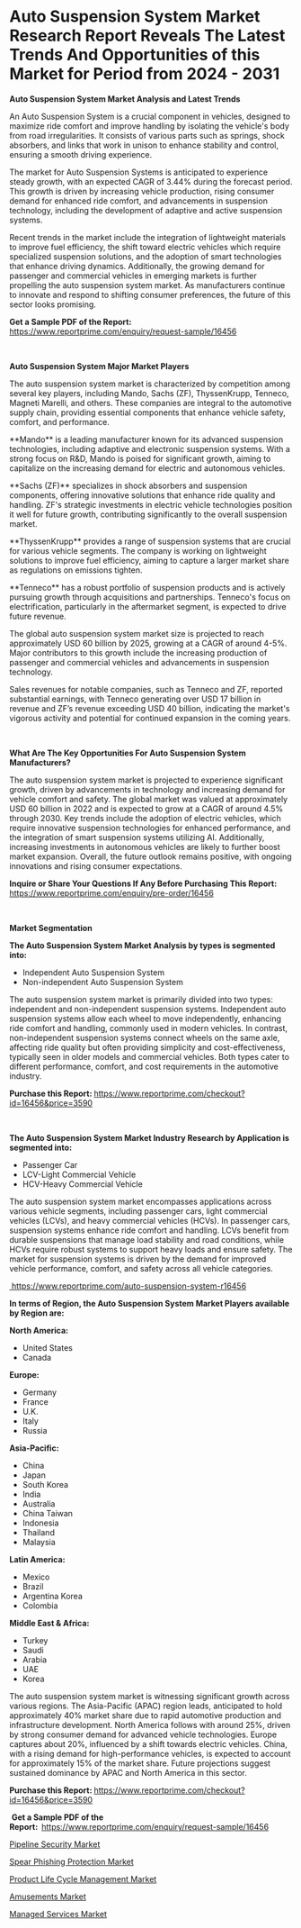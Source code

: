 <p><h1>Auto Suspension System Market Research Report Reveals The Latest Trends And Opportunities of this Market for Period from 2024 - 2031</h1></p><p><strong>Auto Suspension System Market Analysis and Latest Trends</strong></p>
<p><p>An Auto Suspension System is a crucial component in vehicles, designed to maximize ride comfort and improve handling by isolating the vehicle's body from road irregularities. It consists of various parts such as springs, shock absorbers, and links that work in unison to enhance stability and control, ensuring a smooth driving experience. </p><p>The market for Auto Suspension Systems is anticipated to experience steady growth, with an expected CAGR of 3.44% during the forecast period. This growth is driven by increasing vehicle production, rising consumer demand for enhanced ride comfort, and advancements in suspension technology, including the development of adaptive and active suspension systems. </p><p>Recent trends in the market include the integration of lightweight materials to improve fuel efficiency, the shift toward electric vehicles which require specialized suspension solutions, and the adoption of smart technologies that enhance driving dynamics. Additionally, the growing demand for passenger and commercial vehicles in emerging markets is further propelling the auto suspension system market. As manufacturers continue to innovate and respond to shifting consumer preferences, the future of this sector looks promising.</p></p>
<p><strong>Get a Sample PDF of the Report:&nbsp;</strong> <a href="https://www.reportprime.com/enquiry/request-sample/16456?utm_campaign=112&utm_medium=2&utm_source=Github&utm_content=ia&utm_term=23112024&utm_id=auto-suspension-system">https://www.reportprime.com/enquiry/request-sample/16456</a></p>
<p>&nbsp;</p>
<p><strong>Auto Suspension System Major Market Players</strong></p>
<p><p>The auto suspension system market is characterized by competition among several key players, including Mando, Sachs (ZF), ThyssenKrupp, Tenneco, Magneti Marelli, and others. These companies are integral to the automotive supply chain, providing essential components that enhance vehicle safety, comfort, and performance.</p><p>**Mando** is a leading manufacturer known for its advanced suspension technologies, including adaptive and electronic suspension systems. With a strong focus on R&D, Mando is poised for significant growth, aiming to capitalize on the increasing demand for electric and autonomous vehicles.</p><p>**Sachs (ZF)** specializes in shock absorbers and suspension components, offering innovative solutions that enhance ride quality and handling. ZF's strategic investments in electric vehicle technologies position it well for future growth, contributing significantly to the overall suspension market.</p><p>**ThyssenKrupp** provides a range of suspension systems that are crucial for various vehicle segments. The company is working on lightweight solutions to improve fuel efficiency, aiming to capture a larger market share as regulations on emissions tighten.</p><p>**Tenneco** has a robust portfolio of suspension products and is actively pursuing growth through acquisitions and partnerships. Tenneco's focus on electrification, particularly in the aftermarket segment, is expected to drive future revenue.</p><p>The global auto suspension system market size is projected to reach approximately USD 60 billion by 2025, growing at a CAGR of around 4-5%. Major contributors to this growth include the increasing production of passenger and commercial vehicles and advancements in suspension technology.</p><p>Sales revenues for notable companies, such as Tenneco and ZF, reported substantial earnings, with Tenneco generating over USD 17 billion in revenue and ZF’s revenue exceeding USD 40 billion, indicating the market's vigorous activity and potential for continued expansion in the coming years.</p></p>
<p>&nbsp;</p>
<p><strong>What Are The Key Opportunities For Auto Suspension System Manufacturers?</strong></p>
<p><p>The auto suspension system market is projected to experience significant growth, driven by advancements in technology and increasing demand for vehicle comfort and safety. The global market was valued at approximately USD 60 billion in 2022 and is expected to grow at a CAGR of around 4.5% through 2030. Key trends include the adoption of electric vehicles, which require innovative suspension technologies for enhanced performance, and the integration of smart suspension systems utilizing AI. Additionally, increasing investments in autonomous vehicles are likely to further boost market expansion. Overall, the future outlook remains positive, with ongoing innovations and rising consumer expectations.</p></p>
<p><strong>Inquire or Share Your Questions If Any Before Purchasing This Report:</strong> <a href="https://www.reportprime.com/enquiry/pre-order/16456?utm_campaign=112&utm_medium=2&utm_source=Github&utm_content=ia&utm_term=23112024&utm_id=auto-suspension-system">https://www.reportprime.com/enquiry/pre-order/16456</a></p>
<p>&nbsp;</p>
<p><strong>Market Segmentation</strong></p>
<p><strong>The Auto Suspension System Market Analysis by types is segmented into:</strong></p>
<p><ul><li>Independent Auto Suspension System</li><li>Non-independent Auto Suspension System</li></ul></p>
<p><p>The auto suspension system market is primarily divided into two types: independent and non-independent suspension systems. Independent auto suspension systems allow each wheel to move independently, enhancing ride comfort and handling, commonly used in modern vehicles. In contrast, non-independent suspension systems connect wheels on the same axle, affecting ride quality but often providing simplicity and cost-effectiveness, typically seen in older models and commercial vehicles. Both types cater to different performance, comfort, and cost requirements in the automotive industry.</p></p>
<p><strong>Purchase this Report:&nbsp;</strong><a href="https://www.reportprime.com/checkout?id=16456&price=3590&utm_campaign=112&utm_medium=2&utm_source=Github&utm_content=ia&utm_term=23112024&utm_id=auto-suspension-system">https://www.reportprime.com/checkout?id=16456&price=3590</a></p>
<p>&nbsp;</p>
<p><strong>The Auto Suspension System Market Industry Research by Application is segmented into:</strong></p>
<p><ul><li>Passenger Car</li><li>LCV-Light Commercial Vehicle</li><li>HCV-Heavy Commercial Vehicle</li></ul></p>
<p><p>The auto suspension system market encompasses applications across various vehicle segments, including passenger cars, light commercial vehicles (LCVs), and heavy commercial vehicles (HCVs). In passenger cars, suspension systems enhance ride comfort and handling. LCVs benefit from durable suspensions that manage load stability and road conditions, while HCVs require robust systems to support heavy loads and ensure safety. The market for suspension systems is driven by the demand for improved vehicle performance, comfort, and safety across all vehicle categories.</p></p>
<p><a href="https://www.reportprime.com/auto-suspension-system-r16456?utm_campaign=112&utm_medium=2&utm_source=Github&utm_content=ia&utm_term=23112024&utm_id=auto-suspension-system">&nbsp;https://www.reportprime.com/auto-suspension-system-r16456</a></p>
<p><strong>In terms of Region, the Auto Suspension System Market Players available by Region are:</strong></p>
<p>
    <p> <strong> North America: </strong>
        <ul>
            <li>United States</li>
            <li>Canada</li>
        </ul>
        </p> 
    <p> <strong> Europe: </strong>
        <ul>
            <li>Germany</li>
            <li>France</li>
            <li>U.K.</li>
            <li>Italy</li>
            <li>Russia</li>
        </ul>
        </p> 
    <p> <strong> Asia-Pacific: </strong>
        <ul>
            <li>China</li>
            <li>Japan</li>
            <li>South Korea</li>
            <li>India</li>
            <li>Australia</li>
            <li>China Taiwan</li>
            <li>Indonesia</li>
            <li>Thailand</li>
            <li>Malaysia</li>
        </ul>
        </p> 
    <p> <strong> Latin America: </strong>
        <ul>
            <li>Mexico</li>
            <li>Brazil</li>
            <li>Argentina Korea</li>
            <li>Colombia</li>
        </ul>
        </p> 
    <p> <strong> Middle East & Africa: </strong>
        <ul>
            <li>Turkey</li>
            <li>Saudi</li>
            <li>Arabia</li>
            <li>UAE</li>
            <li>Korea</li>
        </ul>
    </p>
    </p>
<p><p>The auto suspension system market is witnessing significant growth across various regions. The Asia-Pacific (APAC) region leads, anticipated to hold approximately 40% market share due to rapid automotive production and infrastructure development. North America follows with around 25%, driven by strong consumer demand for advanced vehicle technologies. Europe captures about 20%, influenced by a shift towards electric vehicles. China, with a rising demand for high-performance vehicles, is expected to account for approximately 15% of the market share. Future projections suggest sustained dominance by APAC and North America in this sector.</p></p>
<p><strong>Purchase this Report: </strong><a href="https://www.reportprime.com/checkout?id=16456&price=3590&utm_campaign=112&utm_medium=2&utm_source=Github&utm_content=ia&utm_term=23112024&utm_id=auto-suspension-system">https://www.reportprime.com/checkout?id=16456&price=3590</a></p>
<p>&nbsp;<strong>Get a Sample PDF of the Report:&nbsp;&nbsp;</strong><a href="https://www.reportprime.com/enquiry/request-sample/16456?utm_campaign=112&utm_medium=2&utm_source=Github&utm_content=ia&utm_term=23112024&utm_id=auto-suspension-system">https://www.reportprime.com/enquiry/request-sample/16456</a></p>
<p><strong></strong></p>
<p><p><a href="https://issuu.com/reportprime-2/docs/pipeline-security-market-size-2030._2ada899309dc31?utm_campaign=112&utm_medium=2&utm_source=Github&utm_content=ia&utm_term=23112024&utm_id=auto-suspension-system">Pipeline Security Market</a></p><p><a href="https://www.linkedin.com/pulse/study-spear-phishing-protection-market-offeringdata-concerning-am5tf?utm_campaign=112&utm_medium=2&utm_source=Github&utm_content=ia&utm_term=23112024&utm_id=auto-suspension-system">Spear Phishing Protection Market</a></p><p><a href="https://issuu.com/reportprime-2/docs/product-life-cycle-management-marke_aed67992ed72a6?utm_campaign=112&utm_medium=2&utm_source=Github&utm_content=ia&utm_term=23112024&utm_id=auto-suspension-system">Product Life Cycle Management Market</a></p><p><a href="https://www.linkedin.com/pulse/precise-revenue-projections-amusements-market-2024-2031-insights-acl6f?utm_campaign=112&utm_medium=2&utm_source=Github&utm_content=ia&utm_term=23112024&utm_id=auto-suspension-system">Amusements Market</a></p><p><a href="https://www.linkedin.com/pulse/investment-potential-managed-services-market-scope-trends-forecasted-ice8f?utm_campaign=112&utm_medium=2&utm_source=Github&utm_content=ia&utm_term=23112024&utm_id=auto-suspension-system">Managed Services Market</a></p></p>